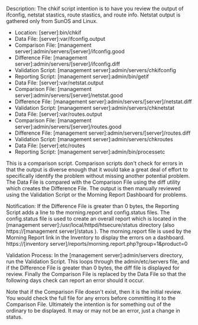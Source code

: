 Description: The chkif script intention is to have you review the output of ifconfig, netstat stastics, route stastics, and route info.  Netstat output is gathered only from SunOS and Linux.

* Location: [server]:bin/chkif
* Data File: [server]:var/ifconfig.output
* Comparison File: [management server]:admin/servers/[server]/ifconfig.good
* Difference File: [management server]:admin/servers/[server]/ifconfig.diff
* Validation Script: [management server]:admin/servers/chkifconfig
* Reporting Script: [management server]:admin/bin/getif
* Data File: [server]:var/netstat.output
* Comparison File: [management server]:admin/servers/[server]/netstat.good
* Difference File: [management server]:admin/servers/[server]/netstat.diff
* Validation Script: [management server]:admin/servers/chknetstat
* Data File: [server]:var/routes.output
* Comparison File: [management server]:admin/servers/[server]/routes.good
* Difference File: [management server]:admin/servers/[server]/routes.diff
* Validation Script: [management server]:admin/servers/chkroutes
* Data File: [server]:etc/routes
* Reporting Script: [management server]:admin/bin/processetc

This is a comparison script. Comparison scripts don't check for errors in that the output is diverse enough that it would take a great deal of effort to specifically identify the problem without missing another potential problem. The Data File is compared with the Comparison File using the diff utility which creates the Difference File. The output is then manually reviewed using the Validation Script or the Morning Report Dashboard for problems.

Notification: If the Difference File is greater than 0 bytes, the Reporting Script adds a line to the morning.report and config.status files. The config.status file is used to create an overall report which is located in the [management server]:/usr/local/httpd/htsecure/status directory (also https://[management server]/status ). The morning.report file is used by the Morning Report link in the Inventory to display the errors on a dashboard. https://[inventory server]/reports/morning.report.php?group=1&product=0

Validation Process: In the [management server]:admin/servers directory, run the Validation Script. This loops through the admin/etc/servers file, and if the Difference File is greater than 0 bytes, the diff file is displayed for review. Finally the Comparison File is replaced by the Data File so that the following days check can report an error should it occur.

Note that if the Comparison File doesn't exist, then it is the initial review. You would check the full file for any errors before committing it to the Comparison File. Ultimately the intention is for something out of the ordinary to be displayed. It may or may not be an error, just a change in status.


